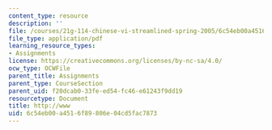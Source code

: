```yaml
---
content_type: resource
description: ''
file: /courses/21g-114-chinese-vi-streamlined-spring-2005/6c54eb00a4516f89806e04cd5fac7873_MIT21G_114S05_4_21j.pdf
file_type: application/pdf
learning_resource_types:
- Assignments
license: https://creativecommons.org/licenses/by-nc-sa/4.0/
ocw_type: OCWFile
parent_title: Assignments
parent_type: CourseSection
parent_uid: f20dcab0-33fe-ed54-fc46-e61243f9dd19
resourcetype: Document
title: http://www
uid: 6c54eb00-a451-6f89-806e-04cd5fac7873
---
```

